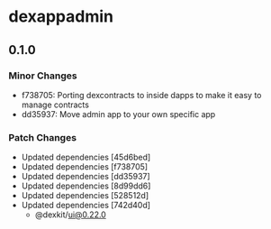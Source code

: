 # dexappadmin

## 0.1.0

### Minor Changes

- f738705: Porting dexcontracts to inside dapps to make it easy to manage contracts
- dd35937: Move admin app to your own specific app

### Patch Changes

- Updated dependencies [45d6bed]
- Updated dependencies [f738705]
- Updated dependencies [dd35937]
- Updated dependencies [8d99dd6]
- Updated dependencies [528512d]
- Updated dependencies [742d40d]
  - @dexkit/ui@0.22.0
